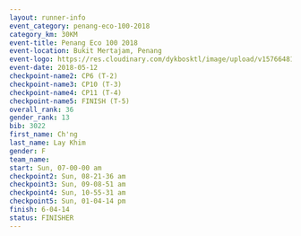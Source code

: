 ```yaml
--- 
layout: runner-info 
event_category: penang-eco-100-2018 
category_km: 30KM 
event-title: Penang Eco 100 2018 
event-location: Bukit Mertajam, Penang 
event-logo: https://res.cloudinary.com/dykbosktl/image/upload/v1576648106/Logo/Logo_lovxhg.jpg 
event-date: 2018-05-12 
checkpoint-name2: CP6 (T-2) 
checkpoint-name3: CP10 (T-3) 
checkpoint-name4: CP11 (T-4) 
checkpoint-name5: FINISH (T-5) 
overall_rank: 36
gender_rank: 13
bib: 3022
first_name: Ch'ng
last_name: Lay Khim
gender: F
team_name: 
start: Sun, 07-00-00 am
checkpoint2: Sun, 08-21-36 am
checkpoint3: Sun, 09-08-51 am
checkpoint4: Sun, 10-55-31 am
checkpoint5: Sun, 01-04-14 pm
finish: 6-04-14
status: FINISHER
--- 
```

